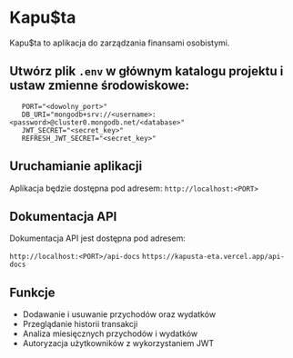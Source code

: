 # Kapu$ta

Kapu$ta to aplikacja do zarządzania finansami osobistymi.

## Utwórz plik `.env` w głównym katalogu projektu i ustaw zmienne środowiskowe:

```plaintext
   PORT="<dowolny_port>"
   DB_URI="mongodb+srv://<username>:<password>@cluster0.mongodb.net/<database>"
   JWT_SECRET="<secret_key>"
   REFRESH_JWT_SECRET="<secret_key>"
```

## Uruchamianie aplikacji

Aplikacja będzie dostępna pod adresem: `http://localhost:<PORT>`

## Dokumentacja API

Dokumentacja API jest dostępna pod adresem:

`http://localhost:<PORT>/api-docs` `https://kapusta-eta.vercel.app/api-docs`

## Funkcje

- Dodawanie i usuwanie przychodów oraz wydatków
- Przeglądanie historii transakcji
- Analiza miesięcznych przychodów i wydatków
- Autoryzacja użytkowników z wykorzystaniem JWT
